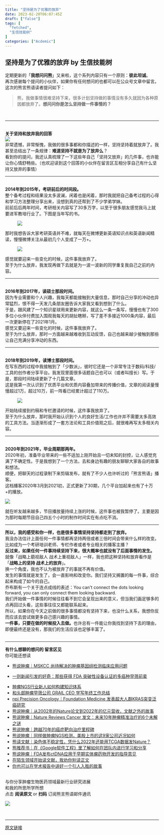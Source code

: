 ```yaml
---
title: "坚持是为了优雅的放弃"
date: 2023-02-20T06:07:45Z
draft: ["false"]
tags: [
  "fetched",
  "生信技能树"
]
categories: ["Acdemic"]
---
```

坚持是为了优雅的放弃 by 生信技能树
------
<div><section>定期更新的「<strong>我想问问熊</strong>」又来啦，这个系列内容只有一个原则：<strong>彼此坦诚</strong>。<br></section><section>再次感谢每个提问的小伙伴，如果你有任何想问的也都可以在公众号文章中留言。</section><section>这次的熊言熊语读者提问如下：</section><blockquote data-type="2" data-url="" data-author-name="" data-content-utf8-length="56" data-source-title=""><section><p>熊，我做事情很难坚持下来，很多计划坚持做的事情没有多久就因为各种原因都放弃了。<strong>想问问你是怎么坚持做一件事情的？</strong></p></section></blockquote><p><br></p><hr><section><strong><span><br></span></strong></section><section><strong><span>关于坚持和放弃我的回答</span></strong><span></span></section><section><strong><span><img data-galleryid="" data-ratio="1.0057471264367817" data-s="300,640" data-src="https://mmbiz.qpic.cn/mmbiz_png/vMCuh4qxbFnSQrPzGDmZw0DpwbUI66TyOH8Y1xcXicWbs5uyd6rrQm8H5icuwQv7KxlicKeXhiaxmbDYlpmd1Y5v8g/640?wx_fmt=png" data-type="png" data-w="348" src="https://mmbiz.qpic.cn/mmbiz_png/vMCuh4qxbFnSQrPzGDmZw0DpwbUI66TyOH8Y1xcXicWbs5uyd6rrQm8H5icuwQv7KxlicKeXhiaxmbDYlpmd1Y5v8g/640?wx_fmt=png"></span></strong></section><section><span>非常遗憾，非常惭愧，我做的很多事都和你描述的一样，坚持坚持着就放弃了。</span><span>我甚至总结出了一条规律：</span><strong><span>难道坚</span><span>持不就是为了放弃么</span></strong><span>？</span></section><section>看到你的提问，我还认真梳理了一下这些年自己「<span>坚持又放弃</span>」的几件事，也许能让你心情舒畅些。（也欢迎读到这个回答的小伙伴在留言区互相分享自己有什么坚持又放弃的事情）</section><hr><section><br></section><section><strong>2014年到2015年，考研前后的时间段。</strong><br></section><section>整个备考过程和结果没太多波澜，闲着也是闲着，那时我就把自己备考过程的心得和学习方法整理分享出来，没想到真的还帮到了不少学弟学妹。</section><section>前前后后两年时间，考研相关内容写了30多万字，以至于很多朋友感觉我马上就要进军教培行业了。下图是当年写的书。</section><figure data-type="image" tabindex="1"><img data-ratio="0.36203703703703705" data-src="https://mmbiz.qpic.cn/mmbiz_jpg/vMCuh4qxbFnSQrPzGDmZw0DpwbUI66TyOM7R6JrdwqYicz1bOSMibibHZQeB9yyy8yl1paWjMuwnfPvnzaOSukkDA/640?wx_fmt=jpeg" data-type="jpeg" data-w="1080" src="https://mmbiz.qpic.cn/mmbiz_jpg/vMCuh4qxbFnSQrPzGDmZw0DpwbUI66TyOM7R6JrdwqYicz1bOSMibibHZQeB9yyy8yl1paWjMuwnfPvnzaOSukkDA/640?wx_fmt=jpeg"></figure><section>那时我想告诉大家考研英语并不难，就每天在微博更新英语知识点和英语新闻精读，慢慢微博关注从最初几个人变成了一万+。</section><figure data-type="image" tabindex="2"><img data-ratio="1.886111111111111" data-src="https://mmbiz.qpic.cn/mmbiz_png/vMCuh4qxbFnSQrPzGDmZw0DpwbUI66TyW7XP1A4yfRmeGUUV0PvT0kF7VsFa04R5ZBE9rfklTtMr89S3wexGtQ/640?wx_fmt=png" data-type="png" data-w="1080" src="https://mmbiz.qpic.cn/mmbiz_png/vMCuh4qxbFnSQrPzGDmZw0DpwbUI66TyW7XP1A4yfRmeGUUV0PvT0kF7VsFa04R5ZBE9rfklTtMr89S3wexGtQ/640?wx_fmt=png"></figure><section>感觉就要迎来一些变化的时候，这件事我放弃了。</section><section><span>至于为什么放弃，我发现再做下去就是为一波一波新的同学重复我自己之前的内容。</span></section><hr><section><br></section><section><strong>2016年到2017年，读硕士那段时间。</strong><br></section><section>因为专业需要和个人兴趣，我每天都能接触到大量信息，那时自己分享的冲动也异常猛烈，恨不得一天发几条朋友圈告诉大家我又看到想到了什么。</section><section>于是，跟风建了一个知识星球用来更新内容，就这么一条一条写，慢慢也有了300多位小伙伴付费加入围观我每天的胡扯瞎掰，写了差不多接近1000条内容，最后一次更新停在了2021年1月。</section><section>感觉又要迎来一些变化的时候，这件事我放弃了。</section><section><span>至于为什么放弃，那时一方面越来越难收到互动反馈，自己也越来越少接触到那些让自己充满分享冲动的东西。</span></section><hr><section><br></section><section><strong>2018年到2019年，读博士那段时间。</strong></section><section>在写东西的过程中我接触到了「少数派」，彼时它还是一个非常专注于数码/科技/工具的创作者分享平台。我发现里面很多话题自己也可以（或者叫擅长）写。于是，那段时间陆续更新了十几篇文章。</section><section>这是我第一次认识到了优质平台和优质内容叠加带来的传播价值，文章的阅读量慢慢超过1万，超过10万，前一阵看已经累计超过了110万。</section><figure data-type="image" tabindex="3"><img data-ratio="1.2195121951219512" data-src="https://mmbiz.qpic.cn/mmbiz_jpg/vMCuh4qxbFnSQrPzGDmZw0DpwbUI66TyhpTYfsOh3YZicK7yjawErAkiaoicsybym4WsibYicrRY55ZUkYsJdcx3TaA/640?wx_fmt=jpeg" data-type="jpeg" data-w="492" src="https://mmbiz.qpic.cn/mmbiz_jpg/vMCuh4qxbFnSQrPzGDmZw0DpwbUI66TyhpTYfsOh3YZicK7yjawErAkiaoicsybym4WsibYicrRY55ZUkYsJdcx3TaA/640?wx_fmt=jpeg"></figure><section>开始陆续接到约稿和专栏邀请的时候，这件事我放弃了。</section><section><span>至于为什么放弃，那时我开始认识到个人的良好生活/工作也许并不需要太多高效的工具方法。当逐渐形成了一套方法论和工具价值观之后，就很难再写太多相关内容。</span></section><hr><section><strong><br></strong></section><section><strong>2020年到2021年，毕业周期那两年。</strong></section><section>2020年初，准备毕业带来的一些不适加上刚开始且一切未知的封控，让人感觉充满了不确定性。于是我想到了一个方法，去和身边有趣的朋友聊聊大家各自的故事和想法。</section><section>顺便，把聊天的过程录制下来剪辑发布，就有了不少人也许听过的「熊言熊语」播客。</section><section>这档播客2020年3月到2021初，正式更新了30期，几个平台加起来也有了十万+的播放。</section><p><img data-galleryid="" data-ratio="1.310492505353319" data-s="300,640" data-src="https://mmbiz.qpic.cn/mmbiz_png/vMCuh4qxbFnSQrPzGDmZw0DpwbUI66TyZmI0deicD9U0E5zQMd2d2Sx2bw3q3CxtucWYUkyqc557N9J854XJFDA/640?wx_fmt=png" data-type="png" data-w="934" src="https://mmbiz.qpic.cn/mmbiz_png/vMCuh4qxbFnSQrPzGDmZw0DpwbUI66TyZmI0deicD9U0E5zQMd2d2Sx2bw3q3CxtucWYUkyqc557N9J854XJFDA/640?wx_fmt=png"></p><section>就在听友越来越多，节目播放量持续上涨的时候，这件事也被我暂停了。<span>主要是因为那时每期节目自己四五个小时的制作时间实在有点吃不消。</span></section><hr><section><strong>所以，我的感受和你一样，也是很多事情坚持坚持都走到了放弃。</strong></section><section>我没办法估计上面任何一件事情都再坚持两倍或者三倍时间会带来什么样的改变。</section><section>比如成为一个考研培训老师、专栏作者或者专业相关的播客主播？</section><section><strong>反过来，如果任何一件事持续坚持下来，很大概率也就没有了后面事情的发生。</strong></section><section><span>就像「战略上藐视敌人 战术上重视敌人」一样，我也把这种坚持和放弃看作是「<strong>战略上的坚持 战术上的放弃</strong>」。</span></section><section>换一个角度，我也不认为被放弃了的事就不再有价值。</section><section>发生的事情就是发生了，会一直影响和改变你。我们坚持又搁置的每一件事，综合起来构成了如今的自己。</section><section>乔布斯有一个关于<span>连点成线</span>的表述：You can't connect the dots looking forward, you can only connect them looking backward.</section><section>我们开始做一件事情的时候往往看不到它会呈现出来的意义，但当我们画足够多的点再回过头看，这些事往往又都能联系起来。</section><section><span>所以，如果你在今天之前做的很多事情都没有坚持下来，也没什么关系，我想你反而应该去尝试做更多自己感兴趣的事情。</span></section><section><strong>一件事，只要在做的时候投入去做。</strong><span>也许总有一件能让你我找到坚持下去的理由，即便最终还是没有，那我们的生活应该也足够丰富了。</span></section><section><br></section><hr><section data-snip-inherited="57"><strong data-snip-rule="118" data-snip-inherited="57"><span>有什么想聊的想问的 </span><span>留言区见</span></strong></section><section data-snip-inherited="57"><span data-snip-inherited="57">你可能还想读</span></section><ul data-snip-rule="69" data-snip-inherited="58"><li><p><a target="_blank" href="http://mp.weixin.qq.com/s?__biz=MzA5OTM1ODg5NA==&amp;mid=2649680511&amp;idx=1&amp;sn=139696e2a52ec53b5fd170ada07c12ac&amp;chksm=8899cbbebfee42a82f3e5a8212ff71e1f3f3f36105d9a8fccd65fa81706b557d846216960688&amp;scene=21#wechat_redirect" textvalue="熊说肿瘤｜MSKCC 尚待解决的肿瘤基因组检测临床应用问题" linktype="text" imgurl="" imgdata="null" data-itemshowtype="0" tab="innerlink" data-linktype="2">熊说肿瘤｜MSKCC 尚待解决的肿瘤基因组检测临床应用问题</a><br></p></li><li><p><a target="_blank" href="http://mp.weixin.qq.com/s?__biz=MzA5OTM1ODg5NA==&amp;mid=2649680447&amp;idx=1&amp;sn=bd584c0caeab3e26070aae9ca530b93b&amp;chksm=8899cbfebfee42e83ec0591cb294b681aab6329e7fb0685c35290ceb359f621ee5cc5a34bec2&amp;scene=21#wechat_redirect" textvalue="一则新闻引发的好奇：那些获得 FDA 突破性设备认证的多癌种早筛前辈" linktype="text" imgurl="" imgdata="null" data-itemshowtype="0" tab="innerlink" data-linktype="2">一则新闻引发的好奇：那些获得 FDA 突破性设备认证的多癌种早筛前辈</a><br></p></li><li><section><a target="_blank" href="http://mp.weixin.qq.com/s?__biz=MzA5OTM1ODg5NA==&amp;mid=2649680343&amp;idx=1&amp;sn=e1c72ec4626407da82bf32a0afa1fa51&amp;chksm=8899c816bfee4100afbecf7821d6c834f019916c889807968742c8b1bbbe403952f2ba8d096a&amp;scene=21#wechat_redirect" textvalue="肿瘤NGS行业新人如何构建知识体系" linktype="text" imgurl="" imgdata="null" data-itemshowtype="0" tab="innerlink" data-linktype="2" hasload="1">肿瘤NGS行业新人如何构建知识体系</a></section></li><li><section><a target="_blank" href="http://mp.weixin.qq.com/s?__biz=MzA5OTM1ODg5NA==&amp;mid=2649680426&amp;idx=1&amp;sn=65338989555f46828eec0129b2d43e58&amp;chksm=8899cbebbfee42fdadbbebcf20e9d279bdad3937cc9759625f4bf10e62095471f3d6a7b7736b&amp;scene=21#wechat_redirect" textvalue="和头部肿瘤早筛公司 GRAIL CEO 学写年终工作总结" linktype="text" imgurl="" imgdata="null" data-itemshowtype="0" tab="innerlink" data-linktype="2" hasload="1">和头部肿瘤早筛公司 GRAIL CEO 学写年终工作总结</a></section></li><li><section><a target="_blank" href="http://mp.weixin.qq.com/s?__biz=MzA5OTM1ODg5NA==&amp;mid=2649680362&amp;idx=1&amp;sn=c8dc8bc3e583cd0b8afbf4ac4ad29543&amp;chksm=8899c82bbfee413d6fd5efff8a1237dd46e5841b8168cb7aca3567e4407ccbb60fccbd981146&amp;scene=21#wechat_redirect" textvalue="npj Precision Oncology｜Foundation Medicine 发表超大人群KRAS突变泛癌研究" linktype="text" imgurl="" imgdata="null" data-itemshowtype="0" tab="innerlink" data-linktype="2" hasload="1">npj Precision Oncology｜Foundation Medicine 发表超大人群KRAS突变泛癌研究</a></section></li><li><section><a target="_blank" href="http://mp.weixin.qq.com/s?__biz=MzA5OTM1ODg5NA==&amp;mid=2649680399&amp;idx=1&amp;sn=4784bac09dbee8a7d94abea08f438888&amp;chksm=8899cbcebfee42d80a5eb9c77338c5049a0b3e36242a127a68c57b2eb859866a36f765842f9d&amp;scene=21#wechat_redirect" textvalue="熊说肿瘤｜从2002年的Nature论文到2022年的亿元营收，文献之外的故事" linktype="text" imgurl="" imgdata="null" data-itemshowtype="0" tab="innerlink" data-linktype="2" hasload="1">熊说肿瘤｜从2002年的Nature论文到2022年的亿元营收，文献之外的故事</a><br></section></li><li><section><a target="_blank" href="http://mp.weixin.qq.com/s?__biz=MzA5OTM1ODg5NA==&amp;mid=2649680291&amp;idx=1&amp;sn=61e93d155e7b7ca295f57db6ee359087&amp;chksm=8899c862bfee4174f1ce75ebb6e2434cb67af456e966c97adddde150536339bc1a46fd52f1d9&amp;scene=21#wechat_redirect" textvalue="熊说肿瘤｜Nature Reviews Cancer 发文：未来10年肿瘤精准治疗的6个未解之谜" linktype="text" imgurl="" imgdata="null" data-itemshowtype="0" tab="innerlink" data-linktype="2" hasload="1">熊说肿瘤｜Nature Reviews Cancer 发文：未来10年肿瘤精准治疗的6个未解之谜</a><br></section></li><li><section><a target="_blank" href="http://mp.weixin.qq.com/s?__biz=MzA5OTM1ODg5NA==&amp;mid=2649680237&amp;idx=1&amp;sn=b9643d438e2e178e896b4e53d8d8a79f&amp;chksm=8899c8acbfee41ba9b24a5f264bf59a802dc30e1bec0c93f8aff75b0de572fdda3af04178581&amp;scene=21#wechat_redirect" textvalue="熊说肿瘤｜跨越70年的癌症靶向治疗里程碑" linktype="text" imgurl="" imgdata="null" data-itemshowtype="0" tab="innerlink" data-linktype="2" data-snip-rule="121" hasload="1">熊说肿瘤｜跨越70年的癌症靶向治疗里程碑</a><br></section></li><li><section><a target="_blank" href="http://mp.weixin.qq.com/s?__biz=MzA5OTM1ODg5NA==&amp;mid=2649680170&amp;idx=1&amp;sn=25e30b5e07c8f2f49d36443b811870a8&amp;chksm=8899c8ebbfee41fd4d9c625e58bd127f6a824123dc8017b75317acd4850b6b4efaf5814fc4f4&amp;scene=21#wechat_redirect" textvalue="熊说肿瘤｜同样做肿瘤NGS检测，美股上市的这9家公司近况如何" linktype="text" imgurl="" imgdata="null" data-itemshowtype="0" tab="innerlink" data-linktype="2" data-snip-rule="127" hasload="1">熊说肿瘤｜同样做肿瘤NGS检测，美股上市的这9家公司近况如何</a></section></li><li><section><a target="_blank" href="http://mp.weixin.qq.com/s?__biz=MzA5OTM1ODg5NA==&amp;mid=2649680049&amp;idx=1&amp;sn=09511b12032c9c1b79821de42ae2e755&amp;chksm=8899c970bfee4066f18f69724f0b01ab34702932be28b8d96fcc629355c885e9f23d6139e8fe&amp;scene=21#wechat_redirect" textvalue="熊读文献｜染色体不稳定性，凭什么2022年还能用TCGA数据发Nature？" linktype="text" imgurl="" imgdata="null" data-itemshowtype="0" tab="innerlink" data-linktype="2" hasload="1" data-snip-rule="129">熊读文献｜染色体不稳定性，凭什么2022年还能用TCGA数据发Nature？</a><br></section></li><li><section><a target="_blank" href="http://mp.weixin.qq.com/s?__biz=MzA5OTM1ODg5NA==&amp;mid=2649679887&amp;idx=1&amp;sn=153ccd8f383075aa7b11f47de4b90751&amp;chksm=8899c9cebfee40d8c1b2f7eb47c260a61674ba5c245d7f9832809c37a65d6080aba40cdd203c&amp;scene=21#wechat_redirect" textvalue="熊推荐书｜在《Google软件工程》里了解如何在团队内进行学习和分享" linktype="text" imgurl="" imgdata="null" data-itemshowtype="0" tab="innerlink" data-linktype="2" hasload="1" data-snip-rule="130">熊推荐书｜在《Google软件工程》里了解如何在团队内进行学习和分享</a></section></li><li><section><span data-snip-rule="122"><a target="_blank" href="http://mp.weixin.qq.com/s?__biz=MzA5OTM1ODg5NA==&amp;mid=2649679882&amp;idx=1&amp;sn=d90adf7720a27e7c2ba3dee0c4969cc4&amp;chksm=8899c9cbbfee40dde54afc80aaf9bf52b16991f89c1094cc2eb22e01c87f2294b92d6c8cf246&amp;scene=21#wechat_redirect" textvalue="熊说肿瘤｜FDA发布ctDNA应用于早期实体瘤药物开发的指导意见" linktype="text" imgurl="" imgdata="null" data-itemshowtype="0" tab="innerlink" data-linktype="2" hasload="1" data-snip-rule="134">熊说肿瘤｜FDA发布ctDNA应用于早期实体瘤药物开发的指导意见</a></span></section></li><li><section><a target="_blank" href="http://mp.weixin.qq.com/s?__biz=MzA5OTM1ODg5NA==&amp;mid=2649679704&amp;idx=1&amp;sn=b48d138b1a68e9fb642dc9f3a6a263f4&amp;chksm=8899c699bfee4f8f5941bd65c47a2ad707c03e95aef7ce01d7ea77047e6722301440d81f814f&amp;scene=21#wechat_redirect" textvalue="在陌生领域开始读文献，我劝你别读正文" linktype="text" imgurl="" imgdata="null" data-itemshowtype="0" tab="innerlink" data-linktype="2" wah-hotarea="click" data-snip-rule="261" hasload="1">在陌生领域开始读文献，我劝你别读正文</a><br></section></li><li><section><a target="_blank" href="http://mp.weixin.qq.com/s?__biz=MzA5OTM1ODg5NA==&amp;mid=2649679742&amp;idx=1&amp;sn=c7b66d547e79947e8b37e0272bb50a1d&amp;chksm=8899c6bfbfee4fa9786812420d899005acfaaddd6ad3823c77e7f6d59e62a834fc59f06c0cbd&amp;scene=21#wechat_redirect" textvalue="你也可以在学术报告中讲好一个引人入胜的故事" linktype="text" imgurl="" imgdata="null" data-itemshowtype="0" tab="innerlink" data-linktype="2" hasload="1" data-snip-rule="132">你也可以在学术报告中讲好一个引人入胜的故事</a></section></li></ul><section data-snip-inherited="57"><span data-snip-inherited="57"><br></span></section><section data-snip-inherited="57"><span data-snip-inherited="57"><span><span>与你分享肿瘤生物医药领域最新行业研究进展</span></span></span></section><section data-snip-inherited="57"><span data-snip-inherited="57"><span><span>和我的所思所学所想</span></span></span></section><section data-snip-inherited="57"><span data-snip-inherited="57"><span><span>点击 </span><span><strong>阅读原文 </strong></span></span><span>or</span><span><span> <strong>扫码</strong></span><span> 订阅熊言熊语邮件通讯</span></span></span></section><p data-snip-inherited="57"><img data-galleryid="" data-ratio="0.25997425997426" data-s="300,640" data-src="https://mmbiz.qpic.cn/mmbiz_png/vMCuh4qxbFkmnldrkyncUOs2opE9rtrlTlgib1NXsOeOUFEH5gY65mDFASTA1q957DxqlseAm2qLic9X8iaYPVRJg/640?wx_fmt=png&amp;wxfrom=5&amp;wx_lazy=1&amp;wx_co=1" data-type="png" data-w="3885" src="https://mmbiz.qpic.cn/mmbiz_png/vMCuh4qxbFkmnldrkyncUOs2opE9rtrlTlgib1NXsOeOUFEH5gY65mDFASTA1q957DxqlseAm2qLic9X8iaYPVRJg/640?wx_fmt=png&amp;wxfrom=5&amp;wx_lazy=1&amp;wx_co=1"></p><section><section><br></section></section><p><mp-style-type data-value="3"></mp-style-type></p></div>  
<hr>
<a href="https://mp.weixin.qq.com/s/jyPSs8uFQZ8_NfTN4xqXLw",target="_blank" rel="noopener noreferrer">原文链接</a>
